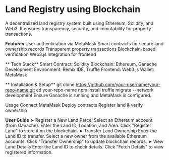 # Land Registry using Blockchain
A decentralized land registry system built using Ethereum, Solidity, and Web3. It ensures transparency, security, and immutability for property transactions.

**Features**
User authentication via MetaMask
Smart contracts for secure land ownership records
Transparent property transactions
Blockchain-based verification
Web3.js integration for frontend

** Tech Stack**
Smart Contract: Solidity
Blockchain: Ethereum, Ganache
Development Environment: Remix IDE, Truffle
Frontend: Web3.js
Wallet: MetaMask

** Installation & Setup**
git clone https://github.com/your-username/your-repo-name.git
cd your-repo-name
npm install
truffle migrate --network development
Ensure Ganache is running and MetaMask is configured.

Usage
Connect MetaMask
Deploy contracts
Register land & verify ownership

**User Guide**
➤ Register a New Land Parcel
Select an Ethereum account (from Ganache).
Enter the Land ID, Location, and Area.
Click "Register Land" to store it on the blockchain.
➤ Transfer Land Ownership
Enter the Land ID to transfer.
Select a new owner from the available Ethereum accounts.
Click "Transfer Ownership" to update blockchain records.
➤ View Land Details
Enter the Land ID to check details.
Click "Fetch Details" to view registered information.
